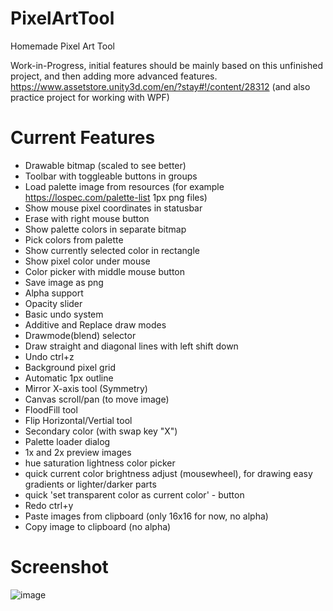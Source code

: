 # PixelArtTool
Homemade Pixel Art Tool

Work-in-Progress, initial features should be mainly based on this unfinished project, and then adding more advanced features.
https://www.assetstore.unity3d.com/en/?stay#!/content/28312
(and also practice project for working with WPF)

# Current Features
- Drawable bitmap (scaled to see better)
- Toolbar with toggleable buttons in groups
- Load palette image from resources (for example https://lospec.com/palette-list 1px png files)
- Show mouse pixel coordinates in statusbar
- Erase with right mouse button
- Show palette colors in separate bitmap
- Pick colors from palette
- Show currently selected color in rectangle
- Show pixel color under mouse
- Color picker with middle mouse button
- Save image as png
- Alpha support
- Opacity slider
- Basic undo system
- Additive and Replace draw modes
- Drawmode(blend) selector
- Draw straight and diagonal lines with left shift down
- Undo ctrl+z
- Background pixel grid
- Automatic 1px outline
- Mirror X-axis tool (Symmetry)
- Canvas scroll/pan (to move image)
- FloodFill tool
- Flip Horizontal/Vertial tool
- Secondary color (with swap key "X")
- Palette loader dialog
- 1x and 2x preview images
- hue saturation lightness color picker
- quick current color brightness adjust (mousewheel), for drawing easy gradients or lighter/darker parts
- quick 'set transparent color as current color' - button
- Redo ctrl+y
- Paste images from clipboard (only 16x16 for now, no alpha)
- Copy image to clipboard (no alpha)


# Screenshot
![image](https://user-images.githubusercontent.com/5438317/52905332-704f0280-3241-11e9-9535-d570d8cea184.png)


